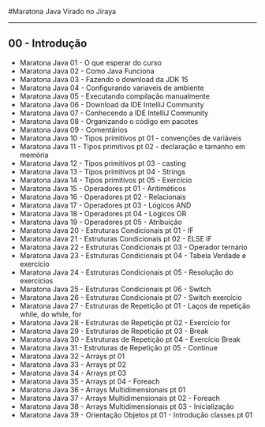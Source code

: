 #Maratona Java Virado no Jiraya
<hr>

## 00 - Introdução
- Maratona Java 01 - O que esperar do curso
- Maratona Java 02 - Como Java Funciona
- Maratona Java 03 - Fazendo o download da JDK 15
- Maratona Java 04 - Configurando variaveis de ambiente
- Maratona Java 05 - Executando compilação manualmente
- Maratona Java 06 - Download da IDE IntelliJ Community
- Maratona Java 07 - Conhecendo a IDE IntelliJ Community
- Maratona Java 08 - Organizando o código em pacotes
- Maratona Java 09 - Comentários
- Maratona Java 10 - Tipos primitivos pt 01 - convenções de variáveis
- Maratona Java 11 - Tipos primitivos pt 02 - declaração e tamanho em memória
- Maratona Java 12 - Tipos primitivos pt 03 - casting
- Maratona Java 13 - Tipos primitivos pt 04 - Strings
- Maratona Java 14 - Tipos primitivos pt 05 - Exercício
- Maratona Java 15 - Operadores pt 01 - Aritiméticos
- Maratona Java 16 - Operadores pt 02 - Relacionais
- Maratona Java 17 - Operadores pt 03 - Lógicos AND
- Maratona Java 18 - Operadores pt 04 - Lógicos OR
- Maratona Java 19 - Operadores pt 05 - Atribuição
- Maratona Java 20 - Estruturas Condicionais pt 01 - IF
- Maratona Java 21 - Estruturas Condicionais pt 02 - ELSE IF
- Maratona Java 22 - Estruturas Condicionais pt 03 - Operador ternário
- Maratona Java 23 - Estruturas Condicionais pt 04 - Tabela Verdade e exercício
- Maratona Java 24 - Estruturas Condicionais pt 05 - Resolução do exercícios
- Maratona Java 25 - Estruturas Condicionais pt 06 - Switch
- Maratona Java 26 - Estruturas Condicionais pt 07 - Switch exercício
- Maratona Java 27 - Estruturas de Repetição pt 01 - Laços de repetição while, do while, for
- Maratona Java 28 - Estruturas de Repetição pt 02 - Exercício for
- Maratona Java 29 - Estruturas de Repetição pt 03 - Break
- Maratona Java 30 - Estruturas de Repetição pt 04 - Exercício Break
- Maratona Java 31 - Estruturas de Repetição pt 05 - Continue
- Maratona Java 32 - Arrays pt 01
- Maratona Java 33 - Arrays pt 02
- Maratona Java 34 - Arrays pt 03
- Maratona Java 35 - Arrays pt 04 - Foreach
- Maratona Java 36 - Arrays Multidimensionais pt 01
- Maratona Java 37 - Arrays Multidimensionais pt 02 - Foreach
- Maratona Java 38 - Arrays Multidimensionais pt 03 - Inicialização
- Maratona Java 39 - Orientação Objetos pt 01 - Introdução classes pt 01